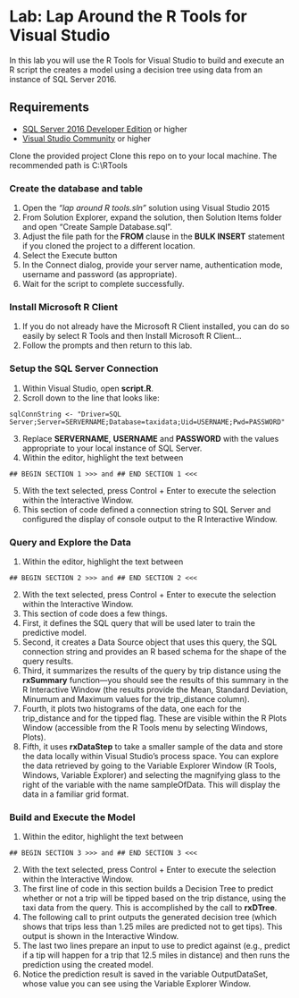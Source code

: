 # Lab: Lap Around the R Tools for Visual Studio
 
In this lab you will use the R Tools for Visual Studio to build and execute an R script the creates a model using a decision tree using data from an instance of SQL Server 2016. 

## Requirements
* [SQL Server 2016 Developer Edition](https://www.microsoft.com/en-us/sql-server/sql-server-editions-developers) or higher
* [Visual Studio Community](http://www.visualstudio.com) or higher


Clone the provided project
Clone this repo on to your local machine. The recommended path is C:\RTools

### Create the database and table
1.	Open the *“lap around R tools.sln”* solution using Visual Studio 2015
2.	From Solution Explorer, expand the solution, then Solution Items folder and open “Create Sample Database.sql”.
3.	Adjust the file path for the **FROM** clause in the **BULK INSERT** statement if you cloned the project to a different location.
4.	Select the Execute button
5.	In the Connect dialog, provide your server name, authentication mode, username and password (as appropriate).
6.	Wait for the script to complete successfully.

### Install Microsoft R Client
1.	If you do not already have the Microsoft R Client installed, you can do so easily by select R Tools and then Install Microsoft R Client…
2.	Follow the prompts and then return to this lab.

### Setup the SQL Server Connection
1.	Within Visual Studio, open **script.R**. 
2.	Scroll down to the line that looks like:
```
sqlConnString <- "Driver=SQL Server;Server=SERVERNAME;Database=taxidata;Uid=USERNAME;Pwd=PASSWORD"
```

3.	Replace **SERVERNAME**, **USERNAME** and **PASSWORD** with the values appropriate to your local instance of SQL Server.
4.	Within the editor, highlight the text between 
```
## BEGIN SECTION 1 >>> and ## END SECTION 1 <<<
```

5.	With the text selected, press Control + Enter to execute the selection within the Interactive Window. 
6.	This section of code defined a connection string to SQL Server and configured the display of console output to the R Interactive Window.

### Query and Explore the Data
1.	Within the editor, highlight the text between 
```
## BEGIN SECTION 2 >>> and ## END SECTION 2 <<<
```

2.	With the text selected, press Control + Enter to execute the selection within the Interactive Window. 
3.	This section of code does a few things. 
4.	First, it defines the SQL query that will be used later to train the predictive model. 
5.	Second, it creates a Data Source object that uses this query, the SQL connection string and provides an R based schema for the shape of the query results. 
6.	Third, it summarizes the results of the query by trip distance using the **rxSummary** function—you should see the results of this summary in the R Interactive Window (the results provide the Mean, Standard Deviation, Minumum and Maximum values for the trip_distance column). 
7.	Fourth, it plots two histograms of the data, one each for the trip_distance and for the tipped flag. These are visible within the R Plots Window (accessible from the R Tools menu by selecting Windows, Plots). 
8.	Fifth, it uses **rxDataStep** to take a smaller sample of the data and store the data locally within Visual Studio’s process space. You can explore the data retrieved by going to the Variable Explorer Window (R Tools, Windows, Variable Explorer) and selecting the magnifying glass to the right of the variable with the name sampleOfData. This will display the data in a familiar grid format.

### Build and Execute the Model
1.	Within the editor, highlight the text between 
```
## BEGIN SECTION 3 >>> and ## END SECTION 3 <<<
```

2.	With the text selected, press Control + Enter to execute the selection within the Interactive Window. 
3.	The first line of code in this section builds a Decision Tree to predict whether or not a trip will be tipped based on the trip distance, using the taxi data from the query. This is accomplished by the call to **rxDTree**.
4.	The following call to print outputs the generated decision tree (which shows that trips less than 1.25 miles are predicted not to get tips). This output is shown in the Interactive Window.
5.	The last two lines prepare an input to use to predict against (e.g., predict if a tip will happen for a trip that 12.5 miles in distance) and then runs the prediction using the created model.
6.	Notice the prediction result is saved in the variable OutputDataSet, whose value you can see using the Variable Explorer Window.

